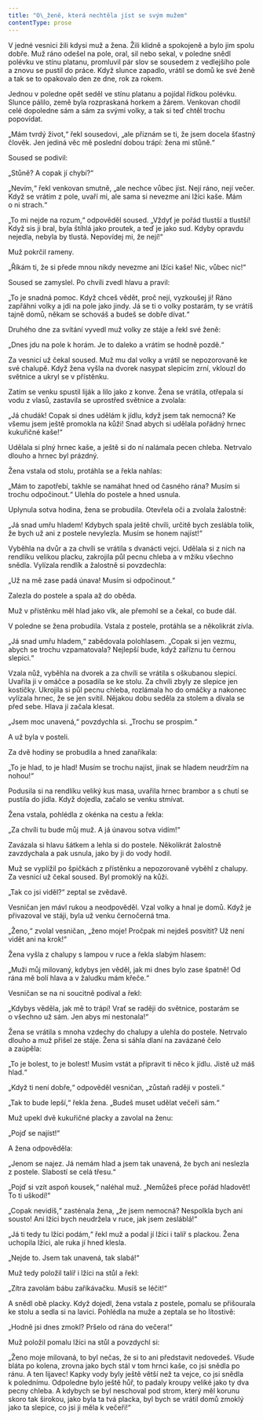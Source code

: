 ```yaml
---
title: "O\_ženě, která nechtěla jíst se svým mužem"
contentType: prose
---
```


<section>

V jedné vesnici žili kdysi muž a žena. Žili klidně a spokojeně a bylo jim spolu dobře. Muž ráno odešel na pole, oral, sil nebo sekal, v poled­ne snědl polévku ve stínu platanu, promluvil pár slov se sousedem z vedlejšího pole a znovu se pustil do práce. Když slunce zapadlo, vrátil se domů ke své ženě a tak se to opakovalo den ze dne, rok za rokem.

Jednou v poledne opět seděl ve stínu platanu a pojídal řídkou polévku. Slunce pálilo, země byla rozpraskaná horkem a žárem. Venkovan chodil celé dopoledne sám a sám za svými volky, a tak si teď chtěl trochu popovídat.

„Mám tvrdý život,“ řekl sousedovi, „ale přiznám se ti, že jsem docela šťastný člověk. Jen jediná věc mě poslední dobou trápí: žena mi stůně.“

Soused se podivil:

„Stůně? A copak jí chybí?“

„Nevím,“ řekl venkovan smutně, „ale nechce vůbec jíst. Nejí ráno, nejí večer. Když se vrátím z pole, uvaří mi, ale sama si nevezme ani lžíci kaše. Mám o ni strach.“

„To mi nejde na rozum,“ odpověděl soused. „Vždyť je pořád tlustší a tlustší! Když sis ji bral, byla štíhlá jako proutek, a teď je jako sud. Kdyby opravdu nejedla, nebyla by tlustá. Nepovídej mi, že nejí!“

Muž pokrčil rameny.

„Říkám ti, že si přede mnou nikdy nevezme ani lžíci kaše! Nic, vůbec nic!“

Soused se zamyslel. Po chvíli zvedl hlavu a pravil:

„To je snadná pomoc. Když chceš vědět, proč nejí, vyzkoušej ji! Ráno zapřáhni volky a jdi na pole jako jindy. Já se ti o volky postarám, ty se vrátíš tajně domů, někam se schováš a budeš se dobře dívat.“

Druhého dne za svítání vyvedl muž volky ze stáje a řekl své ženě:

„Dnes jdu na pole k horám. Je to daleko a vrátím se hodně pozdě.“

Za vesnicí už čekal soused. Muž mu dal volky a vrátil se nepozorovaně ke své chalupě. Když žena vyšla na dvorek nasypat slepicím zrní, vklouzl do světnice a ukryl se v přístěnku.

Zatím se venku spustil liják a lilo jako z konve. Žena se vrátila, otřepala si vodu z vlasů, zastavila se uprostřed světnice a zvolala:

„Já chudák! Copak si dnes udělám k jídlu, když jsem tak nemocná? Ke všemu jsem ještě promokla na kůži! Snad abych si udělala pořádný hrnec kukuřičné kaše!“

Udělala si plný hrnec kaše, a ještě si do ní nalámala pecen chleba. Netrvalo dlouho a hrnec byl prázdný.

Žena vstala od stolu, protáhla se a řekla nahlas:

„Mám to zapotřebí, takhle se namáhat hned od časného rána? Musím si trochu odpočinout.“ Ulehla do postele a hned usnula.

Uplynula sotva hodina, žena se probudila. Otevřela oči a zvolala žalostně:

„Já snad umřu hladem! Kdybych spala ještě chvíli, určitě bych zeslábla tolik, že bych už ani z postele nevylezla. Musím se honem najíst!“

Vyběhla na dvůr a za chvíli se vrátila s dvanácti vejci. Udělala si z nich na rendlíku velikou placku, zakrojila půl pecnu chleba a v mžiku všechno snědla. Vylízala rendlík a žalostně si povzdechla:

„Už na mě zase padá únava! Musím si odpočinout.“

Zalezla do postele a spala až do oběda.

Muž v přístěnku měl hlad jako vlk, ale přemohl se a čekal, co bude dál.

V poledne se žena probudila. Vstala z postele, protáhla se a několikrát zívla.

„Já snad umřu hladem,“ zabědovala polohlasem. „Copak si jen vezmu, abych se trochu vzpamatovala? Nejlepší bude, když zaříznu tu černou slepici.“

Vzala nůž, vyběhla na dvorek a za chvíli se vrátila s oškubanou slepicí. Uvařila ji v omáčce a posadila se ke stolu. Za chvíli zbyly ze slepice jen kostičky. Ukrojila si půl pecnu chleba, rozlámala ho do omáčky a nakonec vylízala hrnec, že se jen svítil. Nějakou dobu seděla za stolem a dívala se před sebe. Hlava jí začala klesat.

„Jsem moc unavená,“ povzdychla si. „Trochu se prospím.“

A už byla v posteli.

Za dvě hodiny se probudila a hned zanaříkala:

„To je hlad, to je hlad! Musím se trochu najíst, jinak se hladem neudržím na nohou!“

Podusila si na rendlíku veliký kus masa, uvařila hrnec brambor a s chutí se pustila do jídla. Když dojedla, začalo se venku stmívat.

Žena vstala, pohlédla z okénka na cestu a řekla:

„Za chvíli tu bude můj muž. A já únavou sotva vidím!“

Zavázala si hlavu šátkem a lehla si do postele. Několikrát žalostně zavzdychala a pak usnula, jako by ji do vody hodil.

Muž se vyplížil po špičkách z přístěnku a nepozorovaně vyběhl z chalupy. Za vesnicí už čekal soused. Byl promoklý na kůži.

„Tak co jsi viděl?“ zeptal se zvědavě.

Vesničan jen mávl rukou a neodpověděl. Vzal volky a hnal je domů. Když je přivazoval ve stáji, byla už venku černočerná tma.

„Ženo,“ zvolal vesničan, „ženo moje! Pročpak mi nejdeš posvítit? Už není vidět ani na krok!“

Žena vyšla z chalupy s lampou v ruce a řekla slabým hlasem:

„Muži můj milovaný, kdybys jen věděl, jak mi dnes bylo zase špatně! Od rána mě bolí hlava a v žaludku mám křeče.“

Vesničan se na ni soucitně podíval a řekl:

„Kdybys věděla, jak mě to trápí! Vrať se raději do světnice, postarám se o všechno už sám. Jen abys mi nestonala!“

Žena se vrátila s mnoha vzdechy do chalupy a ulehla do postele. Netrvalo dlouho a muž přišel ze stáje. Žena si sáhla dlaní na zavázané čelo a zaúpěla:

„To je bolest, to je bolest! Musím vstát a připravit ti něco k jídlu. Jistě už máš hlad.“

„Když ti není dobře,“ odpověděl vesničan, „zůstaň raději v posteli.“

„Tak to bude lepší,“ řekla žena. „Budeš muset udělat večeři sám.“

Muž upekl dvě kukuřičné placky a zavolal na ženu:

„Pojď se najíst!“

A žena odpověděla:

„Jenom se najez. Já nemám hlad a jsem tak unavená, že bych ani neslezla z postele. Slabostí se celá třesu.“

„Pojď si vzít aspoň kousek,“ naléhal muž. „Nemůžeš přece pořád hladovět! To ti uškodí!“

„Copak nevidíš,“ zasténala žena, „že jsem nemocná? Nespolkla bych ani sousto! Ani lžíci bych neudržela v ruce, jak jsem zesláblá!“

„Já ti tedy tu lžíci podám,“ řekl muž a podal jí lžíci i talíř s plackou. Žena uchopila lžíci, ale ruka jí hned klesla.

„Nejde to. Jsem tak unavená, tak slabá!“

Muž tedy položil talíř i lžíci na stůl a řekl:

„Zítra zavolám bábu zaříkávačku. Musíš se léčit!“

A snědl obě placky. Když dojedl, žena vstala z postele, pomalu se přišourala ke stolu a sedla si na lavici. Pohlédla na muže a zeptala se ho lítostivě:

„Hodně jsi dnes zmokl? Pršelo od rána do večera!“

Muž položil pomalu lžíci na stůl a povzdychl si:

„Ženo moje milovaná, to byl nečas, že si to ani představit nedovedeš. Všude bláta po kolena, zrovna jako bych stál v tom hrnci kaše, co jsi snědla po ránu. A ten lijavec! Kapky vody byly ještě větší než ta vejce, co jsi snědla k polednímu. Odpoledne bylo ještě hůř, to padaly kroupy veliké jako ty dva pecny chleba. A kdybych se byl neschoval pod strom, který měl korunu skoro tak širokou, jako byla ta tvá placka, byl bych se vrátil domů zmoklý jako ta slepice, co jsi ji měla k večeři!“

</section>
